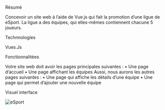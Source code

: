 Résumé

Concevoir un site web à l’aide de Vue.js qui fait la promotion d’une ligue de eSport. 
La ligue a des équipes, qui elles-mêmes contiennent chacune 5 joueurs.

Technnologies

Vues.Js

Fonctionnalitées

Votre site web doit avoir les pages principales suivantes :
    • Une page d’accueil
    • Une page affichant les équipes
Aussi, nous aurons les autres pages suivantes :
    • Une page qui affiche les détails d’une équipe
    • Une page qui permet d’ajouter une nouvelle équipe

Visuel interface

   
![eSport](https://github.com/user-attachments/assets/c6dd7ade-f656-4647-925f-56266717d608)
